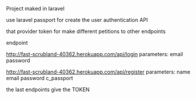 
Project maked in laravel

use laravel passport for create the user authentication API

that provider token for make different petitions to other endpoints


endpoint

   http://fast-scrubland-40362.herokuapp.com/api/login
   parameters:
        email
        password
   
   
   http://fast-scrubland-40362.herokuapp.com/api/register
    parameters: 
            name
            email
            password
            c_passport
            
the last endpoints give the TOKEN








   

